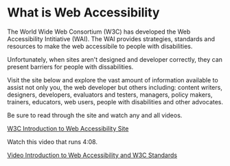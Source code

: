 # What is Web Accessibility

The World Wide Web Consortium (W3C) has developed the Web Accessibility Intitiative (WAI). The WAI provides strategies, standards and resources to make the web accessibile to people with disabilities.

Unfortunately, when sites aren't designed and developer correctly, they can present barriers for people with dissabilities.

Visit the site below and explore the vast amount of information available to assist not only you, the web developer but others including: content writers, designers, developers, evaluators and testers, managers, policy makers, trainers, educators, web users, people with disabilities and other advocates.

Be sure to read through the site and watch any and all videos.

[W3C Introduction to Web Accessibility Site](https://www.w3.org/WAI/fundamentals/accessibility-intro/#what)

Watch this video that runs 4:08. 

[Video Introduction to Web Accessibility and W3C Standards](https://youtu.be/20SHvU2PKsM)